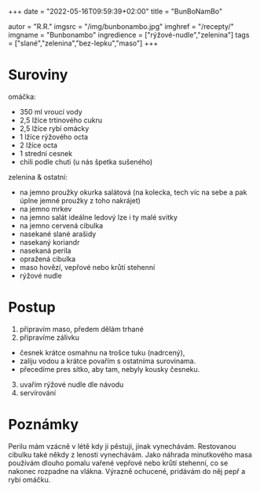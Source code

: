 +++
date = "2022-05-16T09:59:39+02:00"
title = "BunBoNamBo"

autor = "R.R."
imgsrc = "/img/bunbonambo.jpg"
imghref = "/recepty/"
imgname = "Bunbonambo"
ingredience = ["rýžové-nudle","zelenina"]
tags = ["slané","zelenina","bez-lepku","maso"]
+++

# Suroviny
omáčka:
- 350 ml vroucí vody
- 2,5 lžíce trtinového cukru
- 2,5 lžíce rybí omácky
- 1 lžíce rýžového octa
- 2 lžíce octa
- 1 strední cesnek
- chili podle chuti (u nás špetka sušeného)

zelenina & ostatní:
- na jemno proužky okurka salátová  (na kolecka, tech víc na sebe a pak úplne jemné proužky z toho nakrájet)
- na jemno mrkev
- na jemno salát ideálne ledový lze i ty malé svitky
- na jemno cervená cibulka 
- nasekané slané arašidy
- nasekaný koriandr
- nasekaná perila
- opražená cibulka
- maso hovězí, vepřové nebo krůtí stehenní
- rýžové nudle

# Postup
1. připravím maso, předem dělám trhané
2. připravíme zálivku
 - česnek krátce osmahnu na trošce tuku (nadrcený), 
 - zaliju vodou a krátce povařím s ostatníma surovinama.
 - přecedíme pres sítko, aby tam, nebyly kousky česneku.
3. uvařím rýžové nudle dle návodu
4. servírování




# Poznámky
Perilu mám vzácně v létě kdy ji pěstuji, jinak vynechávám. Restovanou cibulku také někdy z lenosti vynechávám. Jako náhrada minutkového masa používám dlouho pomalu vařené vepřové nebo krůtí stehenní, co se nakonec rozpadne na vlákna.  Výrazně ochucené, pridávám do něj pepř a rybí omáčku.










<!--more-->